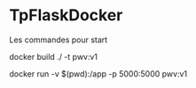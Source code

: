 # TpFlaskDocker


Les commandes pour start 

docker build ./ -t pwv:v1

docker run -v $(pwd):/app -p 5000:5000 pwv:v1

